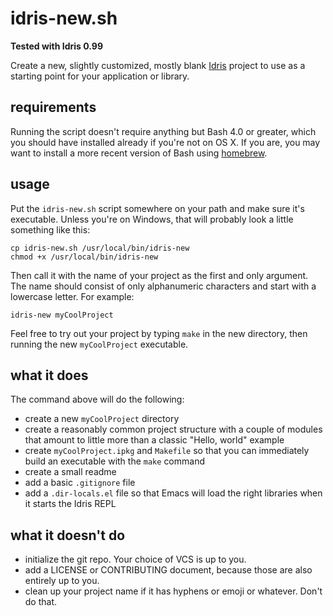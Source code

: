 # idris-new.sh

**Tested with Idris 0.99**

Create a new, slightly customized, mostly blank [Idris](http://idris-lang.org) project to use as a starting point for your application or library.

## requirements

Running the script doesn't require anything but Bash 4.0 or greater, which you should have installed already if you're not on OS X.
If you are, you may want to install a more recent version of Bash using [homebrew](http://brew.sh).

## usage

Put the `idris-new.sh` script somewhere on your path and make sure it's executable. Unless you're on Windows, that will probably look a little something like this:

```
cp idris-new.sh /usr/local/bin/idris-new
chmod +x /usr/local/bin/idris-new
```

Then call it with the name of your project as the first and only argument.
The name should consist of only alphanumeric characters and start with a lowercase letter. For example:

```
idris-new myCoolProject
```

Feel free to try out your project by typing `make` in the new directory, then running the new `myCoolProject` executable.

## what it does

The command above will do the following:

* create a new `myCoolProject` directory
* create a reasonably common project structure with a couple of modules that amount to little more than a classic "Hello, world" example
* create `myCoolProject.ipkg` and `Makefile` so that you can immediately build an executable with the `make` command
* create a small readme
* add a basic `.gitignore` file
* add a `.dir-locals.el` file so that Emacs will load the right libraries when it starts the Idris REPL

## what it doesn't do

* initialize the git repo. Your choice of VCS is up to you.
* add a LICENSE or CONTRIBUTING document, because those are also entirely up to you.
* clean up your project name if it has hyphens or emoji or whatever. Don't do that.
